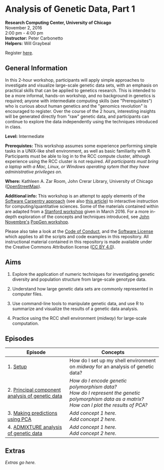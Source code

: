 # Analysis of Genetic Data, Part 1
**Research Computing Center, University of Chicago**<br>
November 2, 2016<br>
2:00 pm - 4:00 pm<br>
**Instructor:** Peter Carbonetto<br>
**Helpers:** Will Graybeal

Register [here](http://training.uchicago.edu/course_detail.cfm?course_id=1714).

## General Information

In this 2-hour workshop, participants will apply simple approaches to
investigate and visualize large-scale genetic data sets, with an
emphasis on practical skills that can be applied to genetics
research. This is intended to be a more informal, hands-on workshop,
and no background in genetics is required; anyone with intermediate
computing skills (see "Prerequisites") who is curious about human
genetics and the "genomics revolution" is encouraged to register. Over
the course of the 2 hours, interesting insights will be generated
directly from "raw" genetic data, and participants can continue to
explore the data independently using the techniques introduced in
class.

**Level:** Intermediate

**Prerequistes:** This workshop assumes some experience performing
simple tasks in a UNIX-like shell environment, as well as basic
familiarity with R. Participants must be able to log in to the RCC
compute cluster, although experience using the RCC cluster is not
required. *All participants must bring a laptop with a Mac, Linux, or
Windows operating sytem that they have administrative privileges on.*

**Where:** Kathleen A. Zar Room, John Crerar Library, University of
  Chicago ([OpenStreetMap](https://www.openstreetmap.org/search?query=john%20crerar%20library#map=18/41.79053/-87.60282)).

**Additional info:** This workshop is an attempt to apply elements of
the
[Software Carpentry approach](http://software-carpentry.org/lessons)
(see also
[this article](http://dx.doi.org/10.12688/f1000research.3-62.v2)) to
interactive instruction for computing/quantitative sciences. Some of
the materials contained within are adapted from a
[Stanford workshop](https://github.com/Ancestry/cehg16-workshop) given
in March 2016. For a more in-depth exploration of the concepts and
techniques introduced, see [John Novembre's](http://jnpopgen.org)
[PopGen workshop](https://github.com/NovembreLab/HGDP_PopStruct_Exercise).

Please also take a look at the [Code of Conduct](conduct.md), and the
[Software License](LICENSE) which applies to all the scripts and code
examples in this repository. All instructional material contained in
this repository is made available under the Creative Commons
Attribution license
([CC BY 4.0](https://creativecommons.org/licenses/by/4.0)).

## Aims

1. Explore the application of numeric techniques for investigating
genetic diversity and population structure from large-scale genotype
data.

2. Understand how large genetic data sets are commonly represented in
computer files.

3. Use command-line tools to manipulate genetic data, and use R to
summarize and visualize the results of a genetic data analysis.

4. Practice using the RCC shell environment (*midway*) for large-scale
computation.

## Episodes

| Episode | Concepts |
| --- | --- |
| 1. [Setup](episodes/01-setup.md) | How do I set up my shell environment on *midway* for an analysis of genetic data? |
| 2. [Principal component analysis of genetic data](episodes/02-pca.md) | *How do I *encode* genetic polymorphism data?*<br>*How do I represent the genetic polymorphism data as a matrix?*<br>*How can I plot the results of PCA?* |
| 3. [Making predictions using PCA](episodes/03-pca-project.md) | *Add concept 1 here.*<br>*Add concept 2 here.* |
| 4. [ADMIXTURE analysis of genetic data](episodes/04-admixture.md) | *Add concept 1 here.*<br>*Add concept 2 here.* |

## Extras

*Extras go here.*
